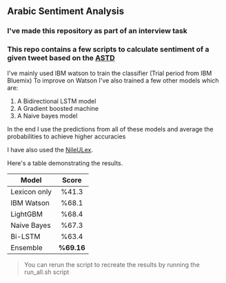 ## Arabic Sentiment Analysis
### I've made this repository as part of an interview task
### This repo contains a few scripts to calculate sentiment of a given tweet based on the [ASTD](https://github.com/mahmoudnabil/ASTD)

I've mainly used IBM watson to train the classifier (Trial period from IBM Bluemix)
To improve on Watson I've also trained a few other models which are:
1. A Bidirectional LSTM model
2. A Gradient boosted machine
3. A Naive bayes model

In the end I use the predictions from all of these models and average the probabilities to achieve higher accuracies

I have also used the [NileULex](https://github.com/NileTMRG/NileULex).

Here's a table demonstrating the results.

| Model         | Score         
| ------------- |:-------------:
| Lexicon only  | %41.3
| IBM Watson    | %68.1
| LightGBM      | %68.4
| Naive Bayes   | %67.3
| Bi-LSTM       | %63.4
| Ensemble      | **%69.16**


> You can rerun the script to recreate the results by running the run_all.sh script


